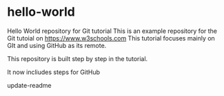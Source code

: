 # hello-world
Hello World repository for Git tutorial
This is an example repository for the Git tutoial on https://www.w3schools.com
This tutorial focuses mainly on GIt and using GitHub as its remote.

This repository is built step by step in the tutorial.

It now incliudes steps for GitHub

update-readme
